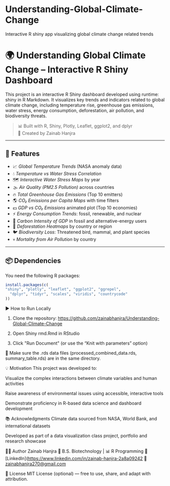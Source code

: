 # Understanding-Global-Climate-Change
Interactive R shiny app visualizing global climate change related trends

# 🌍 Understanding Global Climate Change – Interactive R Shiny Dashboard

This project is an interactive R Shiny dashboard developed using runtime: shiny in R Markdown. It visualizes key trends and indicators related to global climate change, including temperature rise, greenhouse gas emissions, water stress, energy consumption, deforestation, air pollution, and biodiversity threats.

> 📊 Built with R, Shiny, Plotly, Leaflet, ggplot2, and dplyr  
> 🧠 Created by Zainab Hanjra

---

## 🚀 Features

- 📈 *Global Temperature Trends* (NASA anomaly data)
- 💧 *Temperature vs Water Stress Correlation*
- 🗺 *Interactive Water Stress Maps* by year
- 🌫 *Air Quality (PM2.5 Pollution)* across countries
- 🔥 *Total Greenhouse Gas Emissions* (Top 10 emitters)
- 🌎 *CO₂ Emissions per Capita Maps* with time filters
- 💵 *GDP vs CO₂ Emissions* animated plot (Top 10 economies)
- ⚡ *Energy Consumption Trends*: fossil, renewable, and nuclear
- 🧱 *Carbon Intensity of GDP* in fossil and alternative-energy users
- 🌲 *Deforestation Heatmaps* by country or region
- 🐦 *Biodiversity Loss*: Threatened bird, mammal, and plant species
- 💀 *Mortality from Air Pollution* by country

---

## 📦 Dependencies

You need the following R packages:

```r
install.packages(c(
"shiny", "plotly", "leaflet", "ggplot2", "ggrepel",
  "dplyr", "tidyr", "scales", "viridis", "countrycode"
))
```

▶ How to Run Locally
1. Clone the repository:
https://github.com/zainabhanjra/Understanding-Global-Climate-Change


2. Open Shiny rmd.Rmd in RStudio

3. Click "Run Document" (or use the “Knit with parameters” option)

🧪 Make sure the .rds data files (processed_combined_data.rds, summary_table.rds) are in the same directory.

💡 Motivation
This project was developed to:

Visualize the complex interactions between climate variables and human activities

Raise awareness of environmental issues using accessible, interactive tools

Demonstrate proficiency in R-based data science and dashboard development

📚 Acknowledgments
Climate data sourced from NASA, World Bank, and international datasets

Developed as part of a data visualization class project, portfolio and research showcase

👩‍💻 Author
Zainab Hanjra
📘 B.S. Biotechnology | 📊 R Programming
🔗 [LinkedIn](https://www.linkedin.com/in/zainab-hanjra-2a8a09242
📧 zainabhanjra270@gmail.com

📌 License
MIT License (optional) — free to use, share, and adapt with attribution.
